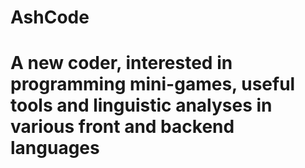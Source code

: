 # AshCode
# A new coder, interested in programming mini-games, useful tools and linguistic analyses in various front and backend languages
